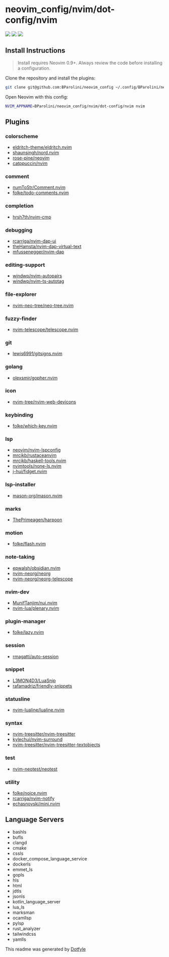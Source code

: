 # neovim_config/nvim/dot-config/nvim

<a href="https://dotfyle.com/BParolini/neovimconfig-nvim-dot-config-nvim"><img src="https://dotfyle.com/BParolini/neovimconfig-nvim-dot-config-nvim/badges/plugins?style=flat" /></a>
<a href="https://dotfyle.com/BParolini/neovimconfig-nvim-dot-config-nvim"><img src="https://dotfyle.com/BParolini/neovimconfig-nvim-dot-config-nvim/badges/leaderkey?style=flat" /></a>
<a href="https://dotfyle.com/BParolini/neovimconfig-nvim-dot-config-nvim"><img src="https://dotfyle.com/BParolini/neovimconfig-nvim-dot-config-nvim/badges/plugin-manager?style=flat" /></a>


## Install Instructions

 > Install requires Neovim 0.9+. Always review the code before installing a configuration.

Clone the repository and install the plugins:

```sh
git clone git@github.com:BParolini/neovim_config ~/.config/BParolini/neovim_config
```

Open Neovim with this config:

```sh
NVIM_APPNAME=BParolini/neovim_config/nvim/dot-config/nvim nvim
```

## Plugins

### colorscheme

+ [eldritch-theme/eldritch.nvim](https://dotfyle.com/plugins/eldritch-theme/eldritch.nvim)
+ [shaunsingh/nord.nvim](https://dotfyle.com/plugins/shaunsingh/nord.nvim)
+ [rose-pine/neovim](https://dotfyle.com/plugins/rose-pine/neovim)
+ [catppuccin/nvim](https://dotfyle.com/plugins/catppuccin/nvim)
### comment

+ [numToStr/Comment.nvim](https://dotfyle.com/plugins/numToStr/Comment.nvim)
+ [folke/todo-comments.nvim](https://dotfyle.com/plugins/folke/todo-comments.nvim)
### completion

+ [hrsh7th/nvim-cmp](https://dotfyle.com/plugins/hrsh7th/nvim-cmp)
### debugging

+ [rcarriga/nvim-dap-ui](https://dotfyle.com/plugins/rcarriga/nvim-dap-ui)
+ [theHamsta/nvim-dap-virtual-text](https://dotfyle.com/plugins/theHamsta/nvim-dap-virtual-text)
+ [mfussenegger/nvim-dap](https://dotfyle.com/plugins/mfussenegger/nvim-dap)
### editing-support

+ [windwp/nvim-autopairs](https://dotfyle.com/plugins/windwp/nvim-autopairs)
+ [windwp/nvim-ts-autotag](https://dotfyle.com/plugins/windwp/nvim-ts-autotag)
### file-explorer

+ [nvim-neo-tree/neo-tree.nvim](https://dotfyle.com/plugins/nvim-neo-tree/neo-tree.nvim)
### fuzzy-finder

+ [nvim-telescope/telescope.nvim](https://dotfyle.com/plugins/nvim-telescope/telescope.nvim)
### git

+ [lewis6991/gitsigns.nvim](https://dotfyle.com/plugins/lewis6991/gitsigns.nvim)
### golang

+ [olexsmir/gopher.nvim](https://dotfyle.com/plugins/olexsmir/gopher.nvim)
### icon

+ [nvim-tree/nvim-web-devicons](https://dotfyle.com/plugins/nvim-tree/nvim-web-devicons)
### keybinding

+ [folke/which-key.nvim](https://dotfyle.com/plugins/folke/which-key.nvim)
### lsp

+ [neovim/nvim-lspconfig](https://dotfyle.com/plugins/neovim/nvim-lspconfig)
+ [mrcjkb/rustaceanvim](https://dotfyle.com/plugins/mrcjkb/rustaceanvim)
+ [mrcjkb/haskell-tools.nvim](https://dotfyle.com/plugins/mrcjkb/haskell-tools.nvim)
+ [nvimtools/none-ls.nvim](https://dotfyle.com/plugins/nvimtools/none-ls.nvim)
+ [j-hui/fidget.nvim](https://dotfyle.com/plugins/j-hui/fidget.nvim)
### lsp-installer

+ [mason-org/mason.nvim](https://dotfyle.com/plugins/mason-org/mason.nvim)
### marks

+ [ThePrimeagen/harpoon](https://dotfyle.com/plugins/ThePrimeagen/harpoon)
### motion

+ [folke/flash.nvim](https://dotfyle.com/plugins/folke/flash.nvim)
### note-taking

+ [epwalsh/obsidian.nvim](https://dotfyle.com/plugins/epwalsh/obsidian.nvim)
+ [nvim-neorg/neorg](https://dotfyle.com/plugins/nvim-neorg/neorg)
+ [nvim-neorg/neorg-telescope](https://dotfyle.com/plugins/nvim-neorg/neorg-telescope)
### nvim-dev

+ [MunifTanjim/nui.nvim](https://dotfyle.com/plugins/MunifTanjim/nui.nvim)
+ [nvim-lua/plenary.nvim](https://dotfyle.com/plugins/nvim-lua/plenary.nvim)
### plugin-manager

+ [folke/lazy.nvim](https://dotfyle.com/plugins/folke/lazy.nvim)
### session

+ [rmagatti/auto-session](https://dotfyle.com/plugins/rmagatti/auto-session)
### snippet

+ [L3MON4D3/LuaSnip](https://dotfyle.com/plugins/L3MON4D3/LuaSnip)
+ [rafamadriz/friendly-snippets](https://dotfyle.com/plugins/rafamadriz/friendly-snippets)
### statusline

+ [nvim-lualine/lualine.nvim](https://dotfyle.com/plugins/nvim-lualine/lualine.nvim)
### syntax

+ [nvim-treesitter/nvim-treesitter](https://dotfyle.com/plugins/nvim-treesitter/nvim-treesitter)
+ [kylechui/nvim-surround](https://dotfyle.com/plugins/kylechui/nvim-surround)
+ [nvim-treesitter/nvim-treesitter-textobjects](https://dotfyle.com/plugins/nvim-treesitter/nvim-treesitter-textobjects)
### test

+ [nvim-neotest/neotest](https://dotfyle.com/plugins/nvim-neotest/neotest)
### utility

+ [folke/noice.nvim](https://dotfyle.com/plugins/folke/noice.nvim)
+ [rcarriga/nvim-notify](https://dotfyle.com/plugins/rcarriga/nvim-notify)
+ [echasnovski/mini.nvim](https://dotfyle.com/plugins/echasnovski/mini.nvim)
## Language Servers

+ bashls
+ bufls
+ clangd
+ cmake
+ cssls
+ docker_compose_language_service
+ dockerls
+ emmet_ls
+ gopls
+ hls
+ html
+ jdtls
+ jsonls
+ kotlin_language_server
+ lua_ls
+ marksman
+ ocamllsp
+ pylsp
+ rust_analyzer
+ tailwindcss
+ yamlls


 This readme was generated by [Dotfyle](https://dotfyle.com)
